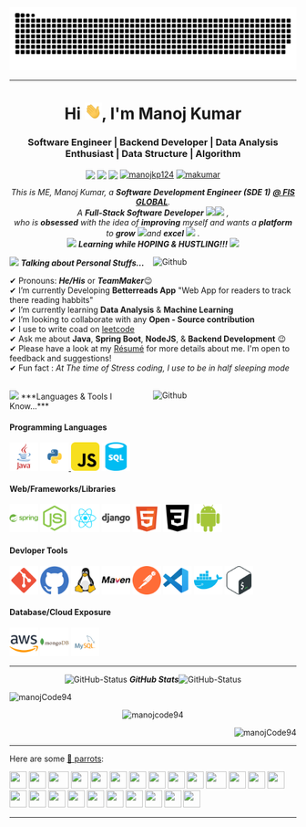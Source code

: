 <div align="center">
  <img  src="https://github.com/1999AZZAR/1999AZZAR/blob/main/resources/img/grid-snake.svg"
       alt="snake" /></a>
</div>

<hr>
<h1 align="center">Hi <img src="https://raw.githubusercontent.com/ABSphreak/ABSphreak/master/gifs/Hi.gif" width="30px">, I'm Manoj Kumar</h1>
<h3 align="center">Software Engineer |  Backend Developer |  Data Analysis Enthusiast | Data Structure | Algorithm</h3>
<p align="center">
<a href = 'https://linkedin.com/in//manojku123/'> <img width = '32px' align= 'center' src="https://raw.githubusercontent.com/rahulbanerjee26/githubAboutMeGenerator/main/icons/linked-in-alt.svg"/></a> 
<a href = "manojcode94.github.io/"> <img width = '32px' align= 'center' src="https://raw.githubusercontent.com/rahulbanerjee26/githubAboutMeGenerator/main/icons/portfolio.png"/></a> 
<a href = "https://github.com/manojCode94"> <img width = '32px' align= 'center' src="https://raw.githubusercontent.com/rahulbanerjee26/githubAboutMeGenerator/main/icons/github.svg"/></a>
<a href="https://www.hackerrank.com/manojkp124" target="blank"><img align="center" src="https://raw.githubusercontent.com/rahuldkjain/github-profile-readme-generator/master/src/images/icons/Social/hackerrank.svg" alt="manojkp124" height="30" width="40" /></a>
<a href="https://www.leetcode.com/makumar" target="blank"><img align="center" src="https://raw.githubusercontent.com/rahuldkjain/github-profile-readme-generator/master/src/images/icons/Social/leet-code.svg" alt="makumar" height="30" width="40" /></a>
</p>
</p>



<p align="center">
  <em>
    This is ME, Manoj Kumar, a <b>Software Development Engineer (SDE 1)</b> <a href="https://www.fisglobal.com/en"> <b>@ FIS GLOBAL</b></a>. <br>
    A <b>Full-Stack Software Developer</b> <img src="https://github.com/TheDudeThatCode/TheDudeThatCode/blob/master/Assets/Developer.gif" width="30px"><img src="https://github.com/TheDudeThatCode/TheDudeThatCode/blob/master/Assets/Designer.gif" width="36px">&nbsp,<br>who is <b>obsessed</b>
    with the idea of <b>improving</b> myself and wants a <b>platform</b> to 
    <b>grow</b> <img src="https://github.com/TheDudeThatCode/TheDudeThatCode/blob/master/Assets/Rocket.gif" width="18px">and 
    <b>excel</b> <img src="https://github.com/TheDudeThatCode/TheDudeThatCode/blob/master/Assets/Medal.gif" width="20px">&nbsp.
  </em> 
  <br>
  <img src="https://media.giphy.com/media/VgCDAzcKvsR6OM0uWg/giphy.gif" width="50" /> <b><i>Learning while HOPING & HUSTLING!!!</i></b> <img src="https://media.giphy.com/media/7j2hfyeVcDtf2/giphy.gif" width="50" />
</p>

<img width="50%" align="right" alt="Github" src="https://raw.githubusercontent.com/onimur/.github/master/.resources/git-header.svg" />

<img src="https://media.giphy.com/media/ObNTw8Uzwy6KQ/giphy.gif" width="30px">&nbsp;***Talking about Personal Stuffs...***

✔ Pronouns: ***He/His*** or ***TeamMaker***😉 <br>
✔ I’m currently Developing **Betterreads App** "Web App for readers to track there reading habbits"<br>
✔ I’m currently learning **Data Analysis** & **Machine Learning**<br>
✔ I’m looking to collaborate with any **Open - Source contribution**<br>
✔ I use to write coad on [leetcode](https://www.leetcode.com/makumar) <br>
✔ Ask me about **Java**, **Spring Boot**, **NodeJS**, & **Backend Development** 😉<br>
✔ Please have a look at my [Résumé](https://manojcode94.github.io/manoj_kumar_resume.pdf) for more details about me. I'm open to feedback and suggestions!<br>
✔ Fun fact : *At The time of Stress coding, I use to be in half sleeping mode*<br><br>


<img width="50%" align="right" alt="Github"  src="https://github.com/thompsonemerson/thompsonemerson/raw/master/cover-thompson.png"/> 
<img src="https://media.giphy.com/media/ObNTw8Uzwy6KQ/giphy.gif" width="30px">&nbsp;***Languages & Tools I Know...***</p>
<p align="left">
  <h4>Programming Languages</h4>
  <a href= "https://www.java.com/en/"> <img src ="./images/java-logo-svgrepo-com.svg" width="50px"></a>
  <a href= "https://www.python.org/"> <img src ="./images/python-svgrepo-com.svg" width='50px'> </a>
  <a href= "https://www.w3schools.com/js/"> <img src ='./images/javascript-svgrepo-com.svg' width="50px"></a>
  <a href= "https://www.w3schools.com/sql/"> <img src ='./images/sql-database-generic-svgrepo-com.svg' width="50px"></a>
</P>
<p align="right">
  <h4>Web/Frameworks/Libraries</h4>
  <a href= "https://spring.io/"> <img src ='./images/spring-svgrepo-com.svg' width="50px"></a>
  <a href= "https://nodejs.org/en"> <img src ='./images/node-js-svgrepo-com.svg' width="50px"></a>
  <a href= "https://react.dev/"> <img src ='./images/react-javascript-js-framework-facebook-svgrepo-com.svg' width="50px"></a>
    <a href= "https://www.djangoproject.com/"> <img src ='./images/django-svgrepo-com.svg' width="50px"></a>
     <a href= "https://www.w3schools.com/html/"> <img src ='./images/html-5-svgrepo-com.svg' width="50px"></a>
     <a href= "https://www.tutorialspoint.com/css/css3_tutorial.htm"> <img src ='./images/css3-svgrepo-com.svg' width="50px"></a>
     <a href= "https://developer.android.com/studio"> <img src ='./images/android-icon-svgrepo-com.svg' width="50px"></a>
</P>  

<p align="right">
  <h4>Devloper Tools</h4>
  <a href= "https://git-scm.com/"> <img src ='./images/git-svgrepo-com.svg' width="50px"></a>
  <a href= "https://github.com/"> <img src ='./images/github-color-svgrepo-com.svg' width="50px"></a>
  <a href= "https://ubuntu.com/"> <img src ='./images/linux-svgrepo-com.svg' width="50px"></a>
  <a href= "https://maven.apache.org/"> <img src ='./images/maven-svgrepo-com.svg' width="50px"></a>
  <a href= "https://www.postman.com/"> <img src ='./images/postman-icon-svgrepo-com.svg' width="50px"></a>
  <a href= "https://code.visualstudio.com/"> <img src ='./images/vs-code-svgrepo-com.svg' width="50px"></a>
  <a href= "https://www.docker.com/"> <img src ='./images/docker-svgrepo-com.svg' width="50px"></a>
  <a href= "https://www.gnu.org/software/bash/"> <img src ='./images/bash-icon-svgrepo-com.svg' width="50px"></a>
</P>  

<p align="right">
  <h4>Database/Cloud Exposure</h4>
  <a href= "https://aws.amazon.com/"> <img src ='./images/aws-svgrepo-com.svg' width="50px"></a>
  <a href= "https://www.mongodb.com/"> <img src ='./images/mongodb-logo-svgrepo-com.svg' width="50px"></a>
  <a href= "https://www.mysql.com/"> <img src ='./images/mysql-logo-svgrepo-com.svg' width="50px"></a>
</P>



<hr>
<p align="center">
<img src="https://media.giphy.com/media/8UHRm5oY4k4FDxq5QG/giphy.gif" width="30px" alt="GitHub-Status"/>&nbsp;<i><b>GitHub Stats</b></i><img src="https://media.giphy.com/media/8UHRm5oY4k4FDxq5QG/giphy.gif" width="30px" alt="GitHub-Status"/></p>

<div>
  <p align="left">
    <img src="https://github-readme-stats.vercel.app/api/top-langs?username=manojCode94&show_icons=true&locale=en&layout=compact" alt="manojCode94" />
  </p>
  
  <p align="center">
    <img  src="https://github-readme-streak-stats.herokuapp.com/?user=manojcode94&" alt="manojcode94"/>
  </p>
  
  <p align="right">
    <img src="https://github-readme-stats.vercel.app/api?username=manojCode94&show_icons=true&locale=en" alt="manojCode94" width="410" />
  </p>
</div>
<hr>

Here are some [🦜 parrots](https://cultofthepartyparrot.com):

<div>
    <img src="https://cultofthepartyparrot.com/parrots/hd/githubparrot.gif" width="30" height="30"/>
    <img src="https://cultofthepartyparrot.com/flags/hd/indiaparrot.gif" width="30" height="30"/>
    <img src="https://cultofthepartyparrot.com/parrots/asyncparrot.gif" width="36" height="30"/>
    <img src="https://cultofthepartyparrot.com/parrots/exceptionallyfastparrot.gif" width="30" height="30"/>
    <img src="https://cultofthepartyparrot.com/parrots/hd/60fpsparrot.gif" width="30" height="30"/>
    <img src="https://cultofthepartyparrot.com/parrots/hd/jumpingparrot.gif" width="30" height="30"/>
    <img src="https://cultofthepartyparrot.com/parrots/hd/opensourceparrot.gif" width="30" height="30"/>
    <img src="https://cultofthepartyparrot.com/parrots/hd/dealwithitnowparrot.gif" width="30" height="30"/>
    <img src="https://cultofthepartyparrot.com/parrots/hd/hypnoparrotlight.gif" width="30" height="30"/>
    <img src="https://cultofthepartyparrot.com/parrots/databaseparrot.gif" width="30" height="30"/>
    <img src="https://cultofthepartyparrot.com/parrots/fixparrot.gif" width="36" height="30"/>
    <img src="https://cultofthepartyparrot.com/parrots/hd/laptop_parrot.gif" width="30" height="30"/>
    <img src="https://cultofthepartyparrot.com/parrots/hd/spinningparrot.gif" width="30" height="30"/>
    <img src="https://cultofthepartyparrot.com/parrots/hd/levitationparrot.gif" width="30" height="30"/>
    <img src="https://cultofthepartyparrot.com/parrots/hd/meldparrot.gif" width="30" height="30"/>
    <img src="https://cultofthepartyparrot.com/parrots/slomoparrot.gif" width="30" height="30"/>
    <img src="https://cultofthepartyparrot.com/parrots/hd/moonwalkingparrot.gif" width="30" height="30"/>
    <img src="https://cultofthepartyparrot.com/parrots/hd/stableparrot.gif" width="30" height="30"/>
    <img src="https://cultofthepartyparrot.com/parrots/hd/scienceparrot.gif" width="30" height="30"/>
    <img src="https://cultofthepartyparrot.com/parrots/hd/pirateparrot.gif" width="30" height="30"/>
    <img src="https://cultofthepartyparrot.com/parrots/hd/footballparrot.gif" width="30" height="30"/>
    <img src="https://cultofthepartyparrot.com/parrots/hd/illuminatiparrot.gif" width="30" height="30"/>
    <img src="https://cultofthepartyparrot.com/parrots/hd/hypnoparrotdark.gif" width="30" height="30"/>
    <img src="https://cultofthepartyparrot.com/parrots/hd/mustacheparrot.gif" width="30" height="30"/>
</div>

<hr>
